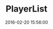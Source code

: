 ---
layout: inner
position: left
title: 'PlayerList'
date: 2016-02-20 15:56:00
categories: development
tags: PlayerList Embed
featured_image: '/img/example2.jpg'
project_link: ''
button_text: ''
button_icon: ''
lead_text: 'Display a portion of players who are currently online on your server.'
---